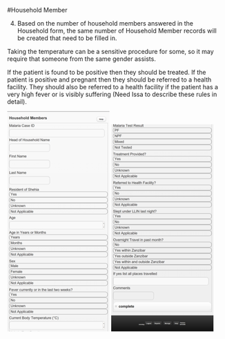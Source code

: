 #Household Member

4) Based on the number of household members answered in the Household form, the same number of Household Member records will be created that need to be filled in.

Taking the temperature can be a sensitive procedure for some, so it may require that someone from the same gender assists.

If the patient is found to be positive then they should be treated. If the patient is positive and pregnant then they should be referred to a health facility. They should also be referred to a health facility if the patient has a very high fever or is visibly suffering (Need Issa to describe these rules in detail).

![](HouseholdMembers1.png)
![](HouseholdMembers2.png)

